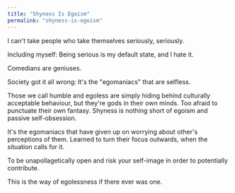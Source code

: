 ```yaml
---
title: "Shyness Is Egoism"
permalink: "shyness-is-egoism"
---
```


I can't take people who take themselves seriously, seriously.

Including myself: Being serious is my default state, and I hate it.

Comedians are geniuses.

Society got it all wrong: It's the "egomaniacs" that are selfless.

Those we call humble and egoless are simply hiding behind culturally acceptable behaviour, but they're gods in their own minds. Too afraid to punctuate their own fantasy. Shyness is nothing short of egoism and passive self-obsession.

It's the egomaniacs that have given up on worrying about other's perceptions of them. Learned to turn their focus outwards, when the situation calls for it.

To be unapollagetically open and risk your self-image in order to potentially contribute.

This is the way of egolessness if there ever was one.
